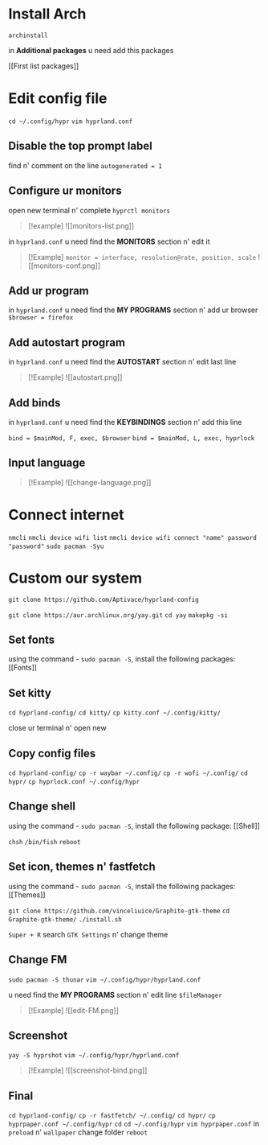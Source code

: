 # Install Arch

`archinstall`

in **Additional packages** u need add this packages

[[First list packages]]

# Edit config file

`cd ~/.config/hypr`
`vim hyprland.conf`

## Disable the top prompt label

find n' comment on the line `autogenerated = 1`

## Configure ur monitors

open new terminal n' complete `hyprctl monitors`

> [!example]
> ![[monitors-list.png]]

in `hyprland.conf` u need find the **MONITORS** section n' edit it

> [!Example]
> `monitor = interface, resolution@rate, position, scale`
> ![[monitors-conf.png]]



## Add ur program

in `hyprland.conf` u need find the **MY PROGRAMS** section n' add ur browser
`$browser = firefox`

## Add autostart program

in `hyprland.conf` u need find the **AUTOSTART** section n' edit last line

> [!Example]
> ![[autostart.png]]

## Add binds

in `hyprland.conf` u need find the **KEYBINDINGS** section n' add this line

`bind = $mainMod, F, exec, $browser`
`bind = $mainMod, L, exec, hyprlock`


## Input language

> [!Example]
> ![[change-language.png]]

# Connect internet

`nmcli`
`nmcli device wifi list`
`nmcli device wifi connect "name" password "password"`
`sudo pacman -Syu`

# Custom our system

`git clone https://github.com/Aptivace/hyprland-config`

`git clone https://aur.archlinux.org/yay.git`
`cd yay`
`makepkg -si`

## Set fonts

using the command - `sudo pacman -S`, install the following packages:
[[Fonts]]

## Set kitty

`cd hyprland-config/`
`cd kitty/`
`cp kitty.conf ~/.config/kitty/`

close ur terminal n' open new

## Copy config files

`cd hyprland-config/`
`cp -r waybar ~/.config/`
`cp -r wofi ~/.config/`
`cd hypr/`
`cp hyprlock.conf ~/.config/hypr`

## Change shell

using the command - `sudo pacman -S`, install the following package:
[[Shell]]

`chsh`
`/bin/fish`
`reboot`

## Set icon, themes n' fastfetch

using the command - `sudo pacman -S`, install the following packages:
[[Themes]]

`git clone https://github.com/vinceliuice/Graphite-gtk-theme`
`cd Graphite-gtk-theme/`
`./install.sh`

`Super + R` search `GTK Settings` n' change theme
## Change FM

`sudo pacman -S thunar`
`vim ~/.config/hypr/hyprland.conf`

u need find the **MY PROGRAMS** section n' edit line `$fileManager`

> [!Example]
> ![[edit-FM.png]]

## Screenshot

`yay -S hyprshot`
`vim ~/.config/hypr/hyprland.conf`

> [!Example]
> ![[screenshot-bind.png]]

## Final

`cd hyprland-config/`
`cp -r fastfetch/ ~/.config/`
`cd hypr/`
`cp hyprpaper.conf ~/.config/hypr`
`cd`
`cd ~/.config/hypr`
`vim hyprpaper.conf`
in `preload` n' `wallpaper` change folder
`reboot`